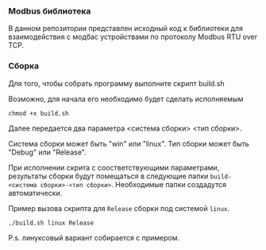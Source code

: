 ### Modbus библиотека

В данном репозитории представлен исходный код к библиотеки для взаимодействия 
с модбас устройствами по протоколу Modbus RTU over TCP.

### Сборка
Для того, чтобы собрать программу выполните скрипт build.sh

Возможно, для начала его необходимо будет сделать исполняемым
```shell
chmod +x build.sh
```

Далее передается два параметра <система сборки> <тип сборки>.

Система сборки может быть "win" или "linux". Тип сборки может быть "Debug" или "Release".

При исполнении скрита с соостветствующими параметрами, результаты сборки будут помещаться в следующие папки
`build-<система сборки>-<тип сборки>`. Необходимые папки создадутся автоматически.

Пример вызова скрипта для `Release` сборки под системой `linux`.

```shell
./build.sh linux Release
```

P.s. линуксовый вариант собирается с примером.
